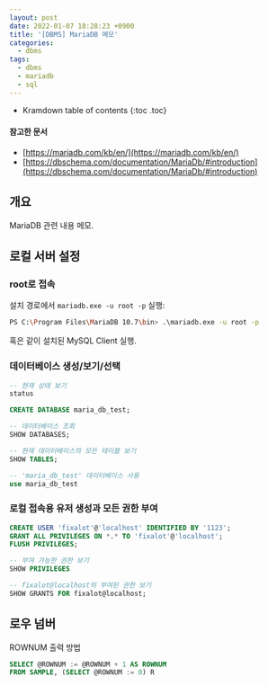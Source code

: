 ```yaml
---
layout: post
date: 2022-01-07 18:28:23 +0900
title: '[DBMS] MariaDB 메모'
categories:
  - dbms
tags:
  - dbms
  - mariadb
  - sql
---
```


* Kramdown table of contents
{:toc .toc}

#### 참고한 문서

- [https://mariadb.com/kb/en/](https://mariadb.com/kb/en/)
- [https://dbschema.com/documentation/MariaDb/#introduction](https://dbschema.com/documentation/MariaDb/#introduction)

## 개요

MariaDB 관련 내용 메모.

## 로컬 서버 설정

### root로 접속

설치 경로에서 `mariadb.exe -u root -p` 실행:

```bash
PS C:\Program Files\MariaDB 10.7\bin> .\mariadb.exe -u root -p
```

혹은 같이 설치된 MySQL Client 실행.

### 데이터베이스 생성/보기/선택

```sql
-- 현재 상태 보기
status

CREATE DATABASE maria_db_test;
```

```sql
-- 데이터베이스 조회
SHOW DATABASES;

-- 현재 데이터베이스의 모든 테이블 보기
SHOW TABLES;
```

```sql
-- 'maria_db_test' 데이터베이스 사용
use maria_db_test
```

### 로컬 접속용 유저 생성과 모든 권한 부여

```sql
CREATE USER 'fixalot'@'localhost' IDENTIFIED BY '1123';
GRANT ALL PRIVILEGES ON *.* TO 'fixalot'@'localhost';
FLUSH PRIVILEGES;
```

```sql
-- 부여 가능한 권한 보기
SHOW PRIVILEGES

-- fixalot@localhost의 부여된 권한 보기
SHOW GRANTS FOR fixalot@localhost;
```

## 로우 넘버

ROWNUM 출력 방법

```sql
SELECT @ROWNUM := @ROWNUM + 1 AS ROWNUM
FROM SAMPLE, (SELECT @ROWNUM := 0) R
```
